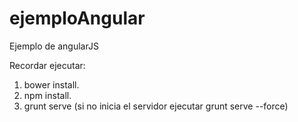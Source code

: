 # ejemploAngular
Ejemplo de angularJS

Recordar ejecutar:

1. bower install.
2. npm install.
3. grunt serve (si no inicia el servidor ejecutar grunt serve --force)
